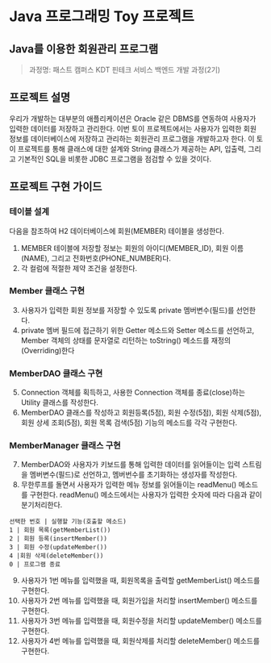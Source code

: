 # Java 프로그래밍 Toy 프로젝트
## Java를 이용한 회원관리 프로그램
> 과정명: 패스트 캠퍼스 KDT 핀테크 서비스 백엔드 개발 과정(2기)

## 프로젝트 설명

우리가 개발하는 대부분의 애플리케이션은 Oracle 같은 DBMS를 연동하여 사용자가 입력한 데이터를 저장하고 관리한다. 이번 토이 프로젝트에서는 사용자가 입력한 회원 정보를 데이터베이스에 저장하고 관리하는 회원관리 프로그램을 개발하고자 한다. 이 토이 프로젝트를 통해 클래스에 대한 설계와 String 클래스가 제공하는 API, 입출력, 그리고 기본적인 SQL을 비롯한 JDBC 프로그램을 점검할 수 있을 것이다. 

## 프로젝트 구현 가이드

### 테이블 설계
다음을 참조하여 H2 데이터베이스에 회원(MEMBER) 테이블을 생성한다. 
1. MEMBER 테이블에 저장할 정보는 회원의 아이디(MEMBER_ID), 회원 이름(NAME), 그리고 전화번호(PHONE_NUMBER)다.
2. 각 컬럼에 적절한 제약 조건을 설정한다.

### Member 클래스 구현
3. 사용자가 입력한 회원 정보를 저장할 수 있도록 private 멤버변수(필드)를 선언한다.
4. private 멤버 필드에 접근하기 위한 Getter 메소드와 Setter 메소드를 선언하고, Member 객체의 상태를 문자열로 리턴하는 toString() 메소드를 재정의(Overriding)한다

### MemberDAO 클래스 구현
5. Connection 객체를 획득하고, 사용한 Connection 객체를 종료(close)하는 Utility 클래스를 작성한다.
6. MemberDAO 클래스를 작성하고 회원등록(5점), 회원 수정(5점), 회원 삭제(5점), 회원 상세 조회(5점), 회원 목록 검색(5점) 기능의 메소드를 각각 구현한다.

### MemberManager 클래스 구현
7. MemberDAO와 사용자가 키보드를 통해 입력한 데이터를 읽어들이는 입력 스트림을 멤버변수(필드)로 선언하고, 멤버번수를 초기화하는 생성자를 작성한다.
8. 무한루프를 돌면서 사용자가 입력한 메뉴 정보를 읽어들이는 readMenu() 메소드를 구현한다. readMenu() 메소드에서는 사용자가 입력한 숫자에 따라 다음과 같이 분기처리한다.
```
선택한 번호 | 실행할 기능(호출할 메소드)
1 | 회원 목록(getMemberList())
2 | 회원 등록(insertMember())
3 | 회원 수정(updateMember())
4 |회원 삭제(deleteMember())
0 | 프로그램 종료
```
9. 사용자가 1번 메뉴를 입력했을 때, 회원목록을 출력할 getMemberList() 메소드를 구현한다.
10. 사용자가 2번 메뉴를 입력했을 때, 회원가입을 처리할 insertMember() 메소드를 구현한다.
11. 사용자가 3번 메뉴를 입력했을 때, 회원수정을 처리할 updateMember() 메소드를 구현한다.
12. 사용자가 4번 메뉴를 입력했을 때, 회원삭제를 처리할 deleteMember() 메소드를 구현한다.
